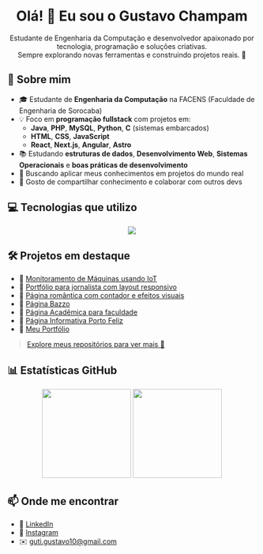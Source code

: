 <h1 align="center">Olá! 👋 Eu sou o Gustavo Champam</h1>

<p align="center">
  Estudante de Engenharia da Computação e desenvolvedor apaixonado por tecnologia, programação e soluções criativas.<br>
  Sempre explorando novas ferramentas e construindo projetos reais. 🚀
</p>

## 🧠 Sobre mim
- 🎓 Estudante de **Engenharia da Computação** na FACENS (Faculdade de Engenharia de Sorocaba)
- 💡 Foco em **programação fullstack** com projetos em:
  - **Java**, **PHP**, **MySQL**, **Python**, **C** (sistemas embarcados)
  - **HTML**, **CSS**, **JavaScript**
  - **React**, **Next.js**, **Angular**, **Astro**
- 📚 Estudando **estruturas de dados**, **Desenvolvimento Web**, **Sistemas Operacionais** e **boas práticas de desenvolvimento**
- 🎯 Buscando aplicar meus conhecimentos em projetos do mundo real
- 🤝 Gosto de compartilhar conhecimento e colaborar com outros devs

## 💻 Tecnologias que utilizo
<div align="center">
  <img src="https://skillicons.dev/icons?i=html,css,js,java,php,python,mysql,c,react,nextjs,angular,astro,git,linux" />
</div>

## 🛠️ Projetos em destaque
- 🔗 [Monitoramento de Máquinas usando IoT](https://github.com/GustavoChampam0/Monitoramento-de-Maquinas)
- 🔗 [Portfólio para jornalista com layout responsivo](https://github.com/GustavoChampam0/LarissaPortifolio.github.io)
- 🔗 [Página romântica com contador e efeitos visuais](https://github.com/GustavoChampam0/Contador.github.io)
- 🔗 [Página Bazzo](https://github.com/GustavoChampam0/BazzoFinal.github.io)
- 🔗 [Página Acadêmica para faculdade](https://github.com/GustavoChampam0/Proibi-oCelular.github.io)
- 🔗 [Página Informativa Porto Feliz](https://github.com/GustavoChampam0/PortoFeliz.github.io)
- 🔗 [Meu Portfólio](https://github.com/GustavoChampam0/PortifolioGustavo.github.io)

> [Explore meus repositórios para ver mais 💼](https://github.com/GustavoChampam0)

## 📊 Estatísticas GitHub
<div align="center">
  <img height="180em" src="https://github-readme-stats.vercel.app/api?username=GustavoChampam0&show_icons=true&theme=default&include_all_commits=true&count_private=true"/>
  <img height="180em" src="https://github-readme-stats.vercel.app/api/top-langs/?username=GustavoChampam0&layout=compact&langs_count=8"/>
</div>

## 📫 Onde me encontrar
- 💼 [LinkedIn](https://www.linkedin.com/in/gustavo-gutierres-champam-359b45209/)
- 📸 [Instagram](https://www.instagram.com/guuh.champam/)
- ✉️ guti.gustavo10@gmail.com
